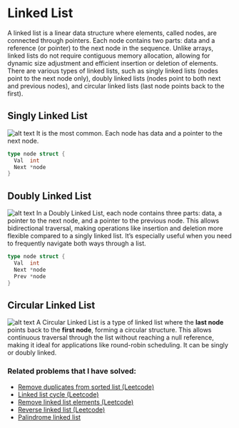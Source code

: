 # Linked List

A linked list is a linear data structure where elements, called nodes, are connected through pointers. Each node contains two parts: data and a reference (or pointer) to the next node in the sequence. Unlike arrays, linked lists do not require contiguous memory allocation, allowing for dynamic size adjustment and efficient insertion or deletion of elements. There are various types of linked lists, such as singly linked lists (nodes point to the next node only), doubly linked lists (nodes point to both next and previous nodes), and circular linked lists (last node points back to the first).

## Singly Linked List
![alt text](https://cdn.programiz.com/sites/tutorial2program/files/linked-list-concept_0.png)
It is the most common. Each node has data and a pointer to the next node.

```go
type node struct {
  Val  int
  Next *node
}
```

## Doubly Linked List
![alt text](https://cdn.programiz.com/sites/tutorial2program/files/doubly-linked-list-concept.png)
In a Doubly Linked List, each node contains three parts: data, a pointer to the next node, and a pointer to the previous node. This allows bidirectional traversal, making operations like insertion and deletion more flexible compared to a singly linked list. It’s especially useful when you need to frequently navigate both ways through a list.

```go
type node struct {
  Val  int
  Next *node
  Prev *node
}
```

## Circular Linked List
![alt text](https://cdn.programiz.com/sites/tutorial2program/files/circular-linked-list.png)
A Circular Linked List is a type of linked list where the **last node** points back to the **first node**, forming a circular structure. This allows continuous traversal through the list without reaching a null reference, making it ideal for applications like round-robin scheduling. It can be singly or doubly linked.

### Related problems that I have solved:
- [Remove duplicates from sorted list (Leetcode)](https://leetcode.com/problems/remove-duplicates-from-sorted-list/)
- [Linked list cycle (Leetcode)](https://leetcode.com/problems/linked-list-cycle/)
- [Remove linked list elements (Leetcode)](https://leetcode.com/problems/remove-linked-list-elements/)
- [Reverse linked list (Leetcode)](https://leetcode.com/problems/reverse-linked-list/)
- [Palindrome linked list](https://leetcode.com/problems/palindrome-linked-list/)
